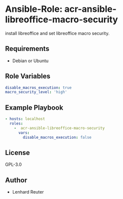 # Ansible-Role:  acr-ansible-libreoffice-macro-security
install libreoffice and set libreoffice macro security.


## Requirements

- Debian or Ubuntu 

## Role Variables

```yaml
disable_macros_execution: true
macro_security_level: 'high'
```

## Example Playbook

```yaml
- hosts: localhost
  roles:
    -  acr-ansible-libreoffice-macro-security
      vars:
        disable_macros_execution: false
```

## License

GPL-3.0

## Author

- Lenhard Reuter
